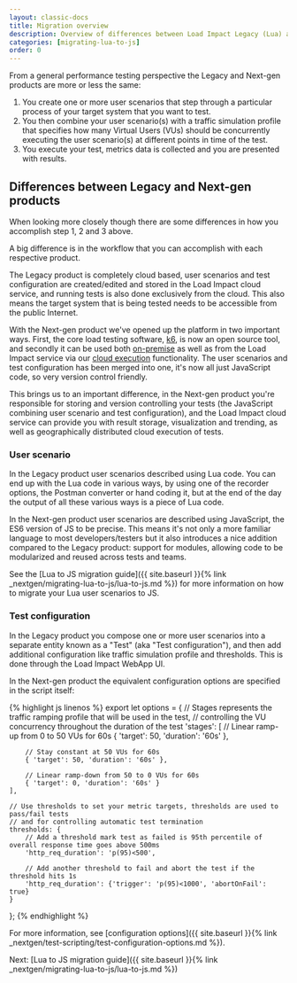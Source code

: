 ```yaml
---
layout: classic-docs
title: Migration overview
description: Overview of differences between Load Impact Legacy (Lua) and Load Impact Next Gen (JS/k6) products
categories: [migrating-lua-to-js]
order: 0
---
```


From a general performance testing perspective the Legacy and Next-gen products are more or less the same:

1. You create one or more user scenarios that step through a particular process of your target system that you want to test.
2. You then combine your user scenario(s) with a traffic simulation profile that specifies how many Virtual Users (VUs) should be concurrently executing the user scenario(s) at different points in time of the test.
3. You execute your test, metrics data is collected and you are presented with results.

## Differences between Legacy and Next-gen products
When looking more closely though there are some differences in how you accomplish step 1, 2 and 3 above.

A big difference is in the workflow that you can accomplish with each respective product.

The Legacy product is completely cloud based, user scenarios and test configuration are created/edited and stored in the Load Impact cloud service, and running tests is also done exclusively from the cloud. This also means the target system that is being tested needs to be accessible from the public Internet.

With the Next-gen product we've opened up the platform in two important ways. First, the core load testing software, [k6](https://github.com/loadimpact/k6), is now an open source tool, and secondly it can be used both [on-premise](LINK_TO_ON_PREMISE_DOCS) as well as from the Load Impact service via our [cloud execution](LINK_TO_CLOUD_EXEC_DOCS) functionality. The user scenarios and test configuration has been merged into one, it's now all just JavaScript code, so very version control friendly.

This brings us to an important difference, in the Next-gen product you're responsible for storing and version controlling your tests (the JavaScript combining user scenario and test configuration), and the Load Impact cloud service can provide you with result storage, visualization and trending, as well as geographically distributed cloud execution of tests.

### User scenario
In the Legacy product user scenarios described using Lua code. You can end up with the Lua code in various ways, by using one of the recorder options, the Postman converter or hand coding it, but at the end of the day the output of all these various ways is a piece of Lua code.

In the Next-gen product user scenarios are described using JavaScript, the ES6 version of JS to be precise. This means it's not only a more familiar language to most developers/testers but it also introduces a nice addition compared to the Legacy product: support for modules, allowing code to be modularized and reused across tests and teams.

See the [Lua to JS migration guide]({{ site.baseurl }}{% link _nextgen/migrating-lua-to-js/lua-to-js.md %}) for more information on how to migrate your Lua user scenarios to JS.

### Test configuration
In the Legacy product you compose one or more user scenarios into a separate entity known as a "Test" (aka "Test configuration"), and then add additional configuration like traffic simulation profile and thresholds. This is done through the Load Impact WebApp UI.

In the Next-gen product the equivalent configuration options are specified in the script itself:

{% highlight js linenos %}
export let options = {
    // Stages represents the traffic ramping profile that will be used in the test,
    // controlling the VU concurrency throughout the duration of the test
    'stages': [
        // Linear ramp-up from 0 to 50 VUs for 60s
        { 'target': 50, 'duration': '60s' },

        // Stay constant at 50 VUs for 60s
        { 'target': 50, 'duration': '60s' },

        // Linear ramp-down from 50 to 0 VUs for 60s
        { 'target': 0, 'duration': '60s' }
    ],

    // Use thresholds to set your metric targets, thresholds are used to pass/fail tests
    // and for controlling automatic test termination
    thresholds: {
        // Add a threshold mark test as failed is 95th percentile of overall response time goes above 500ms
        'http_req_duration': 'p(95)<500',

        // Add another threshold to fail and abort the test if the threshold hits 1s
        'http_req_duration': {'trigger': 'p(95)<1000', 'abortOnFail': true}
    }
};
{% endhighlight %}

For more information, see [configuration options]({{ site.baseurl }}{% link _nextgen/test-scripting/test-configuration-options.md %}).

Next: [Lua to JS migration guide]({{ site.baseurl }}{% link _nextgen/migrating-lua-to-js/lua-to-js.md %})